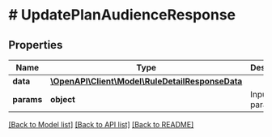 # # UpdatePlanAudienceResponse

## Properties

Name | Type | Description | Notes
------------ | ------------- | ------------- | -------------
**data** | [**\OpenAPI\Client\Model\RuleDetailResponseData**](RuleDetailResponseData.md) |  |
**params** | **object** | Input parameters |

[[Back to Model list]](../../README.md#models) [[Back to API list]](../../README.md#endpoints) [[Back to README]](../../README.md)
